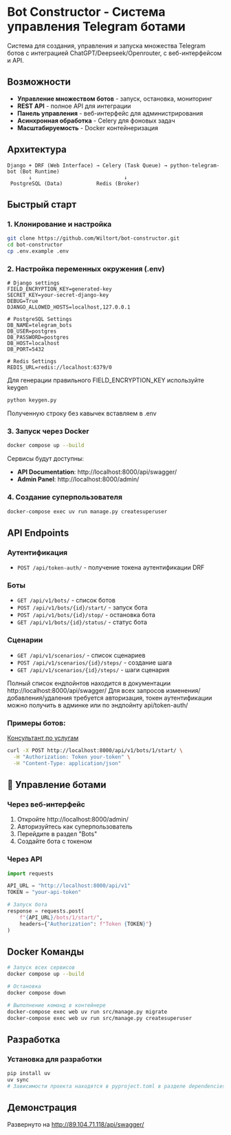 # Bot Constructor - Система управления Telegram ботами

Система для создания, управления и запуска множества Telegram ботов с интеграцией ChatGPT/Deepseek/Openrouter, с веб-интерфейсом и API.

## Возможности

- **Управление множеством ботов** - запуск, остановка, мониторинг
- **REST API** - полное API для интеграции
- **Панель управления** - веб-интерфейс для администрирования
- **Асинхронная обработка** - Celery для фоновых задач
- **Масштабируемость** - Docker контейнеризация

## Архитектура

```
Django + DRF (Web Interface) → Celery (Task Queue) → python-telegram-bot (Bot Runtime)
       ↓                              ↓
 PostgreSQL (Data)           Redis (Broker)
```

## Быстрый старт

### 1. Клонирование и настройка

```bash
git clone https://github.com/Wiltort/bot-constructor.git
cd bot-constructor
cp .env.example .env
```

### 2. Настройка переменных окружения (.env)

```env
# Django settings
FIELD_ENCRYPTION_KEY=generated-key
SECRET_KEY=your-secret-django-key
DEBUG=True
DJANGO_ALLOWED_HOSTS=localhost,127.0.0.1

# PostgreSQL Settings
DB_NAME=telegram_bots
DB_USER=postgres
DB_PASSWORD=postgres
DB_HOST=localhost
DB_PORT=5432

# Redis Settings
REDIS_URL=redis://localhost:6379/0
```
Для генерации правильного FIELD_ENCRYPTION_KEY используйте keygen
```bash
python keygen.py
```
Полученную строку без кавычек вставляем в .env
### 3. Запуск через Docker

```bash
docker compose up --build
```

Сервисы будут доступны:
- **API Documentation**: http://localhost:8000/api/swagger/
- **Admin Panel**: http://localhost:8000/admin/

### 4. Создание суперпользователя

```bash
docker-compose exec uv run manage.py createsuperuser
```

## API Endpoints

### Аутентификация
- `POST /api/token-auth/` - получение токена аутентификации DRF

### Боты
- `GET /api/v1/bots/` - список ботов
- `POST /api/v1/bots/{id}/start/` - запуск бота
- `POST /api/v1/bots/{id}/stop/` - остановка бота
- `GET /api/v1/bots/{id}/status/` - статус бота

### Сценарии
- `GET /api/v1/scenarios/` - список сценариев
- `POST /api/v1/scenarios/{id}/steps/` - создание шага
- `GET /api/v1/scenarios/{id}/steps/` - шаги сценария

Полный список ендпойнтов находится в документации http://localhost:8000/api/swagger/
Для всех запросов изменения/добавления/удаления требуется авторизация, токен аутентификации
 можно получить в админке или по эндпойнту api/token-auth/ 

### Примеры ботов:
[Консультант по услугам](./examples/consultant.md)

```bash
curl -X POST http://localhost:8000/api/v1/bots/1/start/ \
  -H "Authorization: Token your-token" \
  -H "Content-Type: application/json"
```

## 🔧 Управление ботами

### Через веб-интерфейс
1. Откройте http://localhost:8000/admin/
2. Авторизуйтесь как суперпользователь
3. Перейдите в раздел "Bots"
4. Создайте бота с токеном

### Через API
```python
import requests

API_URL = "http://localhost:8000/api/v1"
TOKEN = "your-api-token"

# Запуск бота
response = requests.post(
    f"{API_URL}/bots/1/start/",
    headers={"Authorization": f"Token {TOKEN}"}
)
```

## Docker Команды

```bash
# Запуск всех сервисов
docker compose up --build

# Остановка
docker compose down

# Выполнение команд в контейнере
docker-compose exec web uv run src/manage.py migrate
docker-compose exec web uv run src/manage.py createsuperuser
```

## Разработка

### Установка для разработки
```bash
pip install uv
uv sync
# Зависимости проекта находятся в pyproject.toml в разделе dependencies
```
## Демонстрация
Развернуто на http://89.104.71.118/api/swagger/ 
